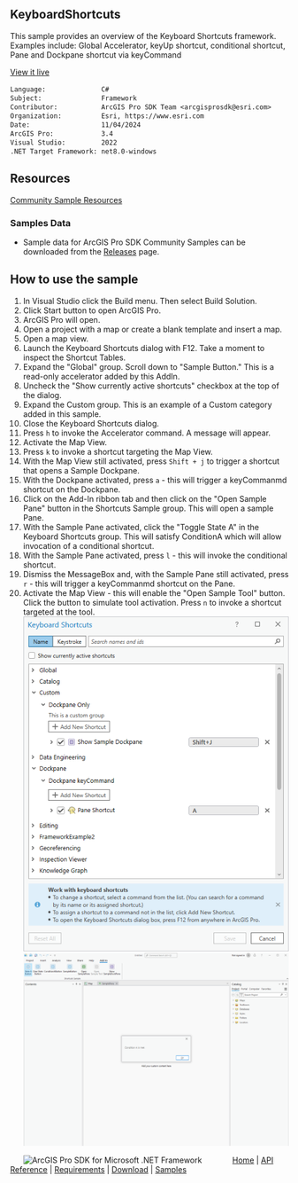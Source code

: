 ## KeyboardShortcuts

<!-- TODO: Write a brief abstract explaining this sample -->
This sample provides an overview of the Keyboard Shortcuts framework. Examples include: Global Accelerator, keyUp shortcut, conditional shortcut, Pane and Dockpane shortcut via keyCommand  
  


<a href="https://pro.arcgis.com/en/pro-app/sdk/" target="_blank">View it live</a>

<!-- TODO: Fill this section below with metadata about this sample-->
```
Language:              C#
Subject:               Framework
Contributor:           ArcGIS Pro SDK Team <arcgisprosdk@esri.com>
Organization:          Esri, https://www.esri.com
Date:                  11/04/2024
ArcGIS Pro:            3.4
Visual Studio:         2022
.NET Target Framework: net8.0-windows
```

## Resources

[Community Sample Resources](https://github.com/Esri/arcgis-pro-sdk-community-samples#resources)

### Samples Data

* Sample data for ArcGIS Pro SDK Community Samples can be downloaded from the [Releases](https://github.com/Esri/arcgis-pro-sdk-community-samples/releases) page.  

## How to use the sample
<!-- TODO: Explain how this sample can be used. To use images in this section, create the image file in your sample project's screenshots folder. Use relative url to link to this image using this syntax: ![My sample Image](FacePage/SampleImage.png) -->
1. In Visual Studio click the Build menu. Then select Build Solution.
2. Click Start button to open ArcGIS Pro.  
3. ArcGIS Pro will open.  
4. Open a project with a map or create a blank template and insert a map.  
5. Open a map view.   
6. Launch the Keyboard Shortcuts dialog with F12. Take a moment to inspect the Shortcut Tables.   
7. Expand the "Global" group. Scroll down to "Sample Button." This is a read-only accelerator added by this AddIn.  
8. Uncheck the "Show currently active shortcuts" checkbox at the top of the dialog.  
9. Expand the Custom group. This is an example of a Custom category added in this sample.  
10. Close the Keyboard Shortcuts dialog.  
11. Press `h` to invoke the Accelerator command. A message will appear.  
12. Activate the Map View.  
13. Press `k` to invoke a shortcut targeting the Map View.  
14. With the Map View still activated, press `Shift + j` to trigger a shortcut that opens a Sample Dockpane.  
15. With the Dockpane activated, press `a` - this will trigger a keyCommanmd shortcut on the Dockpane.  
16. Click on the Add-In ribbon tab and then click on the "Open Sample Pane" button in the Shortcuts Sample group. This will open a sample Pane.  
17. With the Sample Pane activated, click the "Toggle State A" in the Keyboard Shortcuts group. This will satisfy ConditionA which will allow invocation of a conditional shortcut.  
18. With the Sample Pane activated, press `l` - this will invoke the conditional shortcut.  
19. Dismiss the MessageBox and, with the Sample Pane still activated, press `r` - this will trigger a keyCommanmd shortcut on the Pane.  
20. Activate the Map View - this will enable the "Open Sample Tool" button. Click the button to simulate tool activation. Press `n` to invoke a shortcut targeted at the tool.  
![UI](Screenshots/ShortcutDialog.png)    
![UI](Screenshots/ConditionShortcut.png)    
  

<!-- End -->

&nbsp;&nbsp;&nbsp;&nbsp;&nbsp;&nbsp;<img src="https://esri.github.io/arcgis-pro-sdk/images/ArcGISPro.png"  alt="ArcGIS Pro SDK for Microsoft .NET Framework" height = "20" width = "20" align="top"  >
&nbsp;&nbsp;&nbsp;&nbsp;&nbsp;&nbsp;&nbsp;&nbsp;&nbsp;&nbsp;&nbsp;&nbsp;
[Home](https://github.com/Esri/arcgis-pro-sdk/wiki) | <a href="https://pro.arcgis.com/en/pro-app/latest/sdk/api-reference" target="_blank">API Reference</a> | [Requirements](https://github.com/Esri/arcgis-pro-sdk/wiki#requirements) | [Download](https://github.com/Esri/arcgis-pro-sdk/wiki#installing-arcgis-pro-sdk-for-net) | <a href="https://github.com/esri/arcgis-pro-sdk-community-samples" target="_blank">Samples</a>
